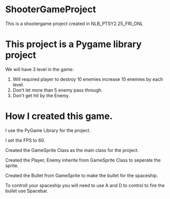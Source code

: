# ShooterGameProject
This is a shootergame project created in NLB_PTSY2.25_FRI_ONL



# This project is a Pygame library project

We will have 3 level in the game: 
1. Will required player to destroy 10 enemies increase 10 enemies by each level.
2. Don't let more than 5 enemy pass through.
3. Don't get hit by the Enemy.


# How I created this game.

I use the PyGame Library for the project.

I set the FPS to 60.

Created the GameSprite Class as the main class for the project.

Created the Player, Enemy inherite from GameSprite Class to seperate the sprite.

Created the Bullet from GameSprite to make the bullet for the spaceship.

To controll your spaceship you will need to use A and D to control to fire the bullet use Spacebar.



